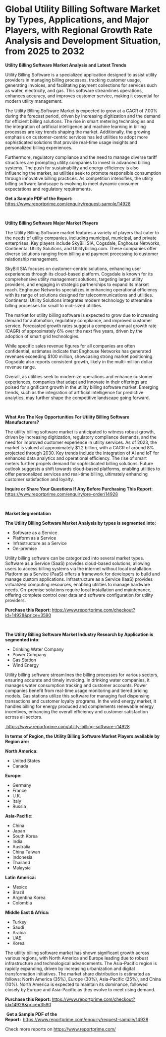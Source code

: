 <p><h1>Global Utility Billing Software Market by Types, Applications, and Major Players, with Regional Growth Rate Analysis and Development Situation, from 2025 to 2032</h1></p><p><strong>Utility Billing Software Market Analysis and Latest Trends</strong></p>
<p><p>Utility Billing Software is a specialized application designed to assist utility providers in managing billing processes, tracking customer usage, generating invoices, and facilitating payment collections for services such as water, electricity, and gas. This software streamlines operations, enhances accuracy, and improves customer service, making it essential for modern utility management.</p><p>The Utility Billing Software Market is expected to grow at a CAGR of 7.00% during the forecast period, driven by increasing digitization and the demand for efficient billing solutions. The rise in smart metering technologies and the integration of artificial intelligence and machine learning in billing processes are key trends shaping the market. Additionally, the growing emphasis on customer-centric services has led utilities to adopt more sophisticated solutions that provide real-time usage insights and personalized billing experiences. </p><p>Furthermore, regulatory compliance and the need to manage diverse tariff structures are prompting utility companies to invest in advanced billing systems. The push for sustainability and energy efficiency is also influencing the market, as utilities seek to promote responsible consumption through innovative billing practices. As competition intensifies, the utility billing software landscape is evolving to meet dynamic consumer expectations and regulatory requirements.</p></p>
<p><strong>Get a Sample PDF of the Report:&nbsp;</strong> <a href="https://www.reportprime.com/enquiry/request-sample/14928?utm_campaign=3526&utm_medium=2&utm_source=Github&utm_content=ia&utm_term=20032025&utm_id=utility-billing-software">https://www.reportprime.com/enquiry/request-sample/14928</a></p>
<p>&nbsp;</p>
<p><strong>Utility Billing Software Major Market Players</strong></p>
<p><p>The Utility Billing Software market features a variety of players that cater to the needs of utility companies, including municipal, municipal, and private enterprises. Key players include SkyBill SIA, Cogsdale, Enghouse Networks, Continental Utility Solutions, and Utilitybilling.com. These companies offer diverse solutions ranging from billing and payment processing to customer relationship management.</p><p>SkyBill SIA focuses on customer-centric solutions, enhancing user experiences through its cloud-based platform. Cogsdale is known for its comprehensive utility management solutions, targeting larger utility providers, and engaging in strategic partnerships to expand its market reach. Enghouse Networks specializes in enhancing operational efficiency with its range of solutions designed for telecommunications and utilities. Continental Utility Solutions integrates modern technology to streamline billing processes for small to mid-sized utilities.</p><p>The market for utility billing software is expected to grow due to increasing demand for automation, regulatory compliance, and improved customer service. Forecasted growth rates suggest a compound annual growth rate (CAGR) of approximately 6% over the next five years, driven by the adoption of smart grid technologies.</p><p>While specific sales revenue figures for all companies are often confidential, estimates indicate that Enghouse Networks has generated revenues exceeding $100 million, showcasing strong market positioning. Cogsdale also reports consistent growth, likely in the multi-million dollar revenue range.</p><p>Overall, as utilities seek to modernize operations and enhance customer experiences, companies that adapt and innovate in their offerings are poised for significant growth in the utility billing software market. Emerging trends, such as the integration of artificial intelligence for predictive analytics, may further shape the competitive landscape going forward.</p></p>
<p>&nbsp;</p>
<p><strong>What Are The Key Opportunities For Utility Billing Software Manufacturers?</strong></p>
<p><p>The utility billing software market is anticipated to witness robust growth, driven by increasing digitization, regulatory compliance demands, and the need for improved customer experience in utility services. As of 2023, the market is valued at approximately $1.2 billion, with a CAGR of around 8% projected through 2030. Key trends include the integration of AI and IoT for enhanced data analytics and operational efficiency. The rise of smart meters further propels demand for sophisticated billing solutions. Future outlook suggests a shift towards cloud-based platforms, enabling utilities to offer personalized services and real-time billing, ultimately enhancing customer satisfaction and loyalty.</p></p>
<p><strong>Inquire or Share Your Questions If Any Before Purchasing This Report:</strong> <a href="https://www.reportprime.com/enquiry/pre-order/14928?utm_campaign=3526&utm_medium=2&utm_source=Github&utm_content=ia&utm_term=20032025&utm_id=utility-billing-software">https://www.reportprime.com/enquiry/pre-order/14928</a></p>
<p>&nbsp;</p>
<p><strong>Market Segmentation</strong></p>
<p><strong>The Utility Billing Software Market Analysis by types is segmented into:</strong></p>
<p><ul><li>Software as a Service</li><li>Platform as a Service</li><li>Infrastructure as a Service</li><li>On-premise</li></ul></p>
<p><p>Utility billing software can be categorized into several market types. Software as a Service (SaaS) provides cloud-based solutions, allowing users to access billing systems via the internet without local installation. Platform as a Service (PaaS) offers a framework for developers to build and manage custom applications. Infrastructure as a Service (IaaS) provides virtualized computing resources, enabling utilities to manage hardware needs. On-premise solutions require local installation and maintenance, offering complete control over data and software configuration for utility providers.</p></p>
<p><strong>Purchase this Report:&nbsp;</strong><a href="https://www.reportprime.com/checkout?id=14928&price=3590&utm_campaign=3526&utm_medium=2&utm_source=Github&utm_content=ia&utm_term=20032025&utm_id=utility-billing-software">https://www.reportprime.com/checkout?id=14928&price=3590</a></p>
<p>&nbsp;</p>
<p><strong>The Utility Billing Software Market Industry Research by Application is segmented into:</strong></p>
<p><ul><li>Drinking Water Company</li><li>Power Company</li><li>Gas Station</li><li>Wind Energy</li></ul></p>
<p><p>Utility billing software streamlines the billing processes for various sectors, ensuring accurate and timely invoicing. In drinking water companies, it manages water consumption tracking and customer accounts. Power companies benefit from real-time usage monitoring and tiered pricing models. Gas stations utilize this software for managing fuel dispensing transactions and customer loyalty programs. In the wind energy market, it handles billing for energy produced and complements renewable energy incentives, enhancing the overall efficiency and customer satisfaction across all sectors.</p></p>
<p><a href="https://www.reportprime.com/utility-billing-software-r14928?utm_campaign=3526&utm_medium=2&utm_source=Github&utm_content=ia&utm_term=20032025&utm_id=utility-billing-software">&nbsp;https://www.reportprime.com/utility-billing-software-r14928</a></p>
<p><strong>In terms of Region, the Utility Billing Software Market Players available by Region are:</strong></p>
<p>
    <p> <strong> North America: </strong>
        <ul>
            <li>United States</li>
            <li>Canada</li>
        </ul>
        </p> 
    <p> <strong> Europe: </strong>
        <ul>
            <li>Germany</li>
            <li>France</li>
            <li>U.K.</li>
            <li>Italy</li>
            <li>Russia</li>
        </ul>
        </p> 
    <p> <strong> Asia-Pacific: </strong>
        <ul>
            <li>China</li>
            <li>Japan</li>
            <li>South Korea</li>
            <li>India</li>
            <li>Australia</li>
            <li>China Taiwan</li>
            <li>Indonesia</li>
            <li>Thailand</li>
            <li>Malaysia</li>
        </ul>
        </p> 
    <p> <strong> Latin America: </strong>
        <ul>
            <li>Mexico</li>
            <li>Brazil</li>
            <li>Argentina Korea</li>
            <li>Colombia</li>
        </ul>
        </p> 
    <p> <strong> Middle East & Africa: </strong>
        <ul>
            <li>Turkey</li>
            <li>Saudi</li>
            <li>Arabia</li>
            <li>UAE</li>
            <li>Korea</li>
        </ul>
    </p>
    </p>
<p><p>The utility billing software market has shown significant growth across various regions, with North America and Europe leading due to robust infrastructure and technological advancements. The Asia-Pacific region is rapidly expanding, driven by increasing urbanization and digital transformation initiatives. The market share distribution is estimated as follows: North America (35%), Europe (30%), Asia-Pacific (25%), and China (10%). North America is expected to maintain its dominance, followed closely by Europe and Asia-Pacific as they evolve to meet rising demand.</p></p>
<p><strong>Purchase this Report: </strong><a href="https://www.reportprime.com/checkout?id=14928&price=3590&utm_campaign=3526&utm_medium=2&utm_source=Github&utm_content=ia&utm_term=20032025&utm_id=utility-billing-software">https://www.reportprime.com/checkout?id=14928&price=3590</a></p>
<p>&nbsp;<strong>Get a Sample PDF of the Report:&nbsp;&nbsp;</strong><a href="https://www.reportprime.com/enquiry/request-sample/14928?utm_campaign=3526&utm_medium=2&utm_source=Github&utm_content=ia&utm_term=20032025&utm_id=utility-billing-software">https://www.reportprime.com/enquiry/request-sample/14928</a></p>
<p><strong></strong></p>
<p>Check more reports on <a href="https://www.reportprime.com/?utm_campaign=3526&utm_medium=2&utm_source=Github&utm_content=ia&utm_term=20032025&utm_id=utility-billing-software">https://www.reportprime.com/</a></p>